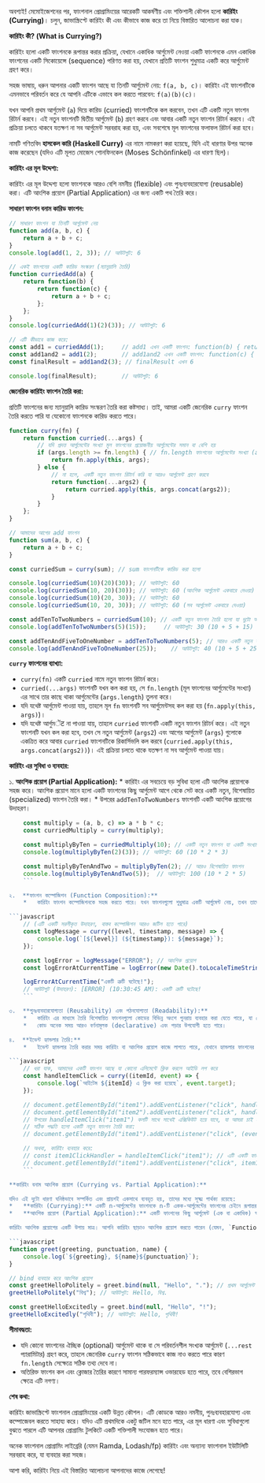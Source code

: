অবশ্যই! মেমোইজেশনের পর, ফাংশনাল প্রোগ্রামিংয়ের আরেকটি আকর্ষণীয় এবং শক্তিশালী কৌশল হলো **কারিইং (Currying)**। চলুন, জাভাস্ক্রিপ্টে কারিইং কী এবং কীভাবে কাজ করে তা নিয়ে বিস্তারিত আলোচনা করা যাক।

**কারিইং কী? (What is Currying?)**

কারিইং হলো একটি ফাংশনকে রূপান্তর করার প্রক্রিয়া, যেখানে একাধিক আর্গুমেন্ট নেওয়া একটি ফাংশনকে এমন একাধিক ফাংশনের একটি সিকোয়েন্সে (sequence) পরিণত করা হয়, যেখানে প্রতিটি ফাংশন শুধুমাত্র একটি করে আর্গুমেন্ট গ্রহণ করে।

সহজ ভাষায়, ধরুন আপনার একটি ফাংশন আছে যা তিনটি আর্গুমেন্ট নেয়: `f(a, b, c)`। কারিইং এই ফাংশনটিকে এমনভাবে পরিবর্তন করে যে আপনি এটিকে এভাবে কল করতে পারবেন: `f(a)(b)(c)`।

যখন আপনি প্রথম আর্গুমেন্ট (`a`) দিয়ে কারিড (curried) ফাংশনটিকে কল করবেন, তখন এটি একটি নতুন ফাংশন রিটার্ন করবে। এই নতুন ফাংশনটি দ্বিতীয় আর্গুমেন্ট (`b`) গ্রহণ করবে এবং আবার একটি নতুন ফাংশন রিটার্ন করবে। এই প্রক্রিয়া চলতে থাকবে যতক্ষণ না সব আর্গুমেন্ট সরবরাহ করা হয়, এবং সবশেষে মূল ফাংশনের ফলাফল রিটার্ন করা হবে।

নামটি গণিতবিদ **হাসকেল কারি (Haskell Curry)** এর নামে নামকরণ করা হয়েছে, যিনি এই ধারণার উপর অনেক কাজ করেছেন (যদিও এটি মূলত মোজেস শোনফিনকেল (Moses Schönfinkel) এর ধারণা ছিল)।

**কারিইং এর মূল উদ্দেশ্য:**

কারিইং এর মূল উদ্দেশ্য হলো ফাংশনকে আরও বেশি নমনীয় (flexible) এবং পুনঃব্যবহারযোগ্য (reusable) করা। এটি আংশিক প্রয়োগ (Partial Application) এর জন্য একটি পথ তৈরি করে।

**সাধারণ ফাংশন বনাম কারিড ফাংশন:**

```javascript
// সাধারণ ফাংশন যা তিনটি আর্গুমেন্ট নেয়
function add(a, b, c) {
    return a + b + c;
}
console.log(add(1, 2, 3)); // আউটপুট: 6

// একই ফাংশনের একটি কারিড সংস্করণ (ম্যানুয়ালি তৈরি)
function curriedAdd(a) {
    return function(b) {
        return function(c) {
            return a + b + c;
        };
    };
}
console.log(curriedAdd(1)(2)(3)); // আউটপুট: 6

// এটি কীভাবে কাজ করে:
const add1 = curriedAdd(1);     // add1 এখন একটি ফাংশন: function(b) { return function(c) { return 1 + b + c; } }
const add1and2 = add1(2);       // add1and2 এখন একটি ফাংশন: function(c) { return 1 + 2 + c; }
const finalResult = add1and2(3); // finalResult এখন 6

console.log(finalResult);       // আউটপুট: 6
```

**জেনেরিক কারিইং ফাংশন তৈরি করা:**

প্রতিটি ফাংশনের জন্য ম্যানুয়ালি কারিড সংস্করণ তৈরি করা কষ্টসাধ্য। তাই, আমরা একটি জেনেরিক `curry` ফাংশন তৈরি করতে পারি যা যেকোনো ফাংশনকে কারিড করতে পারে।

```javascript
function curry(fn) {
    return function curried(...args) {
        // যদি প্রদত্ত আর্গুমেন্টের সংখ্যা মূল ফাংশনের প্রয়োজনীয় আর্গুমেন্টের সমান বা বেশি হয়
        if (args.length >= fn.length) { // fn.length ফাংশনের আর্গুমেন্টের সংখ্যা (arity) দেয়
            return fn.apply(this, args);
        } else {
            // না হলে, একটি নতুন ফাংশন রিটার্ন করি যা আরও আর্গুমেন্ট গ্রহণ করবে
            return function(...args2) {
                return curried.apply(this, args.concat(args2));
            }
        }
    };
}

// আমাদের আগের add ফাংশন
function sum(a, b, c) {
    return a + b + c;
}

const curriedSum = curry(sum); // sum ফাংশনটিকে কারিড করা হলো

console.log(curriedSum(10)(20)(30)); // আউটপুট: 60
console.log(curriedSum(10, 20)(30)); // আউটপুট: 60 (আংশিক আর্গুমেন্ট একবারে দেওয়া)
console.log(curriedSum(10)(20, 30)); // আউটপুট: 60
console.log(curriedSum(10, 20, 30)); // আউটপুট: 60 (সব আর্গুমেন্ট একবারে দেওয়া)

const addTenToTwoNumbers = curriedSum(10); // একটি নতুন ফাংশন তৈরি হলো যা দুটো আর্গুমেন্ট নেবে এবং তাদের সাথে ১০ যোগ করবে
console.log(addTenToTwoNumbers(5)(15));     // আউটপুট: 30 (10 + 5 + 15)

const addTenAndFiveToOneNumber = addTenToTwoNumbers(5); // আরও একটি নতুন ফাংশন
console.log(addTenAndFiveToOneNumber(25));    // আউটপুট: 40 (10 + 5 + 25)
```
**`curry` ফাংশনের ব্যাখ্যা:**
*   `curry(fn)` একটি `curried` নামে নতুন ফাংশন রিটার্ন করে।
*   `curried(...args)` ফাংশনটি যখন কল করা হয়, সে `fn.length` (মূল ফাংশনের আর্গুমেন্টের সংখ্যা) এর সাথে তার কাছে থাকা আর্গুমেন্টের (`args.length`) তুলনা করে।
*   যদি যথেষ্ট আর্গুমেন্ট পাওয়া যায়, তাহলে মূল `fn` ফাংশনটি সব আর্গুমেন্টসহ কল করা হয় (`fn.apply(this, args)`)।
*   যদি যথেষ্ট আর্গুমेंट না পাওয়া যায়, তাহলে `curried` ফাংশনটি একটি নতুন ফাংশন রিটার্ন করে। এই নতুন ফাংশনটি যখন কল করা হবে, তখন সে নতুন আর্গুমেন্ট (`args2`) এবং আগের আর্গুমেন্ট (`args`) গুলোকে একত্রিত করে আবার `curried` ফাংশনটিকে রিকার্সিভলি কল করবে (`curried.apply(this, args.concat(args2))`)। এই প্রক্রিয়া চলতে থাকে যতক্ষণ না সব আর্গুমেন্ট পাওয়া যায়।

**কারিইং এর সুবিধা ও ব্যবহার:**

১.  **আংশিক প্রয়োগ (Partial Application):**
    *   কারিইং এর সবচেয়ে বড় সুবিধা হলো এটি আংশিক প্রয়োগকে সহজ করে। আংশিক প্রয়োগ মানে হলো একটি ফাংশনের কিছু আর্গুমেন্ট আগে থেকে সেট করে একটি নতুন, বিশেষায়িত (specialized) ফাংশন তৈরি করা।
    *   উপরের `addTenToTwoNumbers` ফাংশনটি একটি আংশিক প্রয়োগের উদাহরণ।
```javascript
    const multiply = (a, b, c) => a * b * c;
    const curriedMultiply = curry(multiply);

    const multiplyByTen = curriedMultiply(10); // একটি নতুন ফাংশন যা একটি সংখ্যাকে ১০ দিয়ে গুণ করে (এবং আরও একটি আর্গুমেন্টের জন্য অপেক্ষা করে)
    console.log(multiplyByTen(2)(3)); // আউটপুট: 60 (10 * 2 * 3)

    const multiplyByTenAndTwo = multiplyByTen(2); // আরও বিশেষায়িত ফাংশন
    console.log(multiplyByTenAndTwo(5));  // আউটপুট: 100 (10 * 2 * 5)
    ```

২.  **ফাংশন কম্পোজিশন (Function Composition):**
    *   কারিইং ফাংশন কম্পোজিশনকে সহজ করতে পারে। যখন ফাংশনগুলো শুধুমাত্র একটি আর্গুমেন্ট নেয়, তখন তাদের কম্পোজ করা (একটির আউটপুট অন্যটির ইনপুট হিসেবে ব্যবহার করা) আরও স্বজ্ঞাত (intuitive) হয়।

```javascript
    // (এটি একটি সরলীকৃত উদাহরণ, বাস্তব কম্পোজিশন আরও জটিল হতে পারে)
    const logMessage = curry((level, timestamp, message) => {
        console.log(`[${level}] (${timestamp}): ${message}`);
    });

    const logError = logMessage("ERROR"); // আংশিক প্রয়োগ
    const logErrorAtCurrentTime = logError(new Date().toLocaleTimeString()); // আরও আংশিক প্রয়োগ

    logErrorAtCurrentTime("একটি ত্রুটি ঘটেছে!");
    // আউটপুট (উদাহরণ): [ERROR] (10:30:45 AM): একটি ত্রুটি ঘটেছে!
    ```

৩.  **পুনঃব্যবহারযোগ্যতা (Reusability) এবং পঠনযোগ্যতা (Readability):**
    *   কারিইং এর মাধ্যমে তৈরি বিশেষায়িত ফাংশনগুলো কোডের বিভিন্ন অংশে পুনরায় ব্যবহার করা যেতে পারে, যা কোডকে আরও মডুলার এবং DRY (Don't Repeat Yourself) করে তোলে।
    *   কোড অনেক সময় আরও বর্ণনামূলক (declarative) এবং পড়ার উপযোগী হতে পারে।

৪.  **ইভেন্ট হ্যান্ডলার তৈরি:**
    *   ইভেন্ট হ্যান্ডলার তৈরি করার সময় কারিইং বা আংশিক প্রয়োগ কাজে লাগতে পারে, যেখানে হ্যান্ডলার ফাংশনের কিছু আর্গুমেন্ট আগে থেকে সেট করা যায়।

```javascript
    // ধরা যাক, আমাদের একটি ফাংশন আছে যা কোনো এলিমেন্টে ক্লিক করলে আইডি লগ করে
    const handleItemClick = curry((itemId, event) => {
        console.log(`আইটেম ${itemId} এ ক্লিক করা হয়েছে`, event.target);
    });

    // document.getElementById("item1").addEventListener("click", handleItemClick("item1"));
    // document.getElementById("item2").addEventListener("click", handleItemClick("item2"));
    // উপরের handleItemClick("item1") কলটি সাথে সাথেই এক্সিকিউট হয়ে যাবে, যা আমরা চাই না।
    // সঠিক পদ্ধতি হলো একটি নতুন ফাংশন তৈরি করা:
    // document.getElementById("item1").addEventListener("click", (event) => handleItemClick("item1", event));

    // অথবা, কারিইং ব্যবহার করে:
    // const item1ClickHandler = handleItemClick("item1"); // এটি একটি ফাংশন রিটার্ন করবে যা শুধু event আর্গুমেন্ট নেবে
    // document.getElementById("item1").addEventListener("click", item1ClickHandler);
    ```

**কারিইং বনাম আংশিক প্রয়োগ (Currying vs. Partial Application):**

যদিও এই দুটো ধারণা ঘনিষ্ঠভাবে সম্পর্কিত এবং প্রায়শই একসাথে ব্যবহৃত হয়, তাদের মধ্যে সূক্ষ্ম পার্থক্য রয়েছে:
*   **কারিইং (Currying):** একটি n-আর্গুমেন্টের ফাংশনকে n-টি একক-আর্গুমেন্টের ফাংশনের চেইনে রূপান্তর করে। `f(a,b,c)` হয়ে যায় `f(a)(b)(c)`।
*   **আংশিক প্রয়োগ (Partial Application):** একটি ফাংশনের কিছু আর্গুমেন্ট (এক বা একাধিক) আগে থেকে সেট করে একটি নতুন ফাংশন তৈরি করে, যার আর্গুমেন্টের সংখ্যা (arity) মূল ফাংশনের চেয়ে কম হয়। `f(a,b,c)` থেকে `g(c) = f(fixedA, fixedB, c)` তৈরি করা।

কারিইং আংশিক প্রয়োগের একটি উপায় মাত্র। আপনি কারিইং ছাড়াও আংশিক প্রয়োগ করতে পারেন (যেমন, `Function.prototype.bind` ব্যবহার করে)।

```javascript
function greet(greeting, punctuation, name) {
    console.log(`${greeting}, ${name}${punctuation}`);
}

// bind ব্যবহার করে আংশিক প্রয়োগ
const greetHelloPolitely = greet.bind(null, "Hello", "."); // প্রথম আর্গুমেন্ট (greeting) এবং দ্বিতীয় আর্গুমেন্ট (punctuation) সেট করা হলো
greetHelloPolitely("বিশ্ব"); // আউটপুট: Hello, বিশ্ব.

const greetHelloExcitedly = greet.bind(null, "Hello", "!");
greetHelloExcitedly("পৃথিবী"); // আউটপুট: Hello, পৃথিবী!
```

**সীমাবদ্ধতা:**
*   যদি কোনো ফাংশনের ঐচ্ছিক (optional) আর্গুমেন্ট থাকে বা সে পরিবর্তনশীল সংখ্যক আর্গুমেন্ট (`...rest` প্যারামিটার) গ্রহণ করে, তাহলে জেনেরিক `curry` ফাংশন সঠিকভাবে কাজ নাও করতে পারে কারণ `fn.length` সেক্ষেত্রে সঠিক তথ্য দেবে না।
*   অতিরিক্ত ফাংশন কল এবং ক্লোজার তৈরির কারণে সামান্য পারফরম্যান্স ওভারহেড হতে পারে, তবে বেশিরভাগ ক্ষেত্রে এটি নগণ্য।

**শেষ কথা:**

কারিইং জাভাস্ক্রিপ্টে ফাংশনাল প্রোগ্রামিংয়ের একটি উন্নত কৌশল। এটি কোডকে আরও নমনীয়, পুনঃব্যবহারযোগ্য এবং কম্পোজেবল করতে সাহায্য করে। যদিও এটি প্রথমদিকে একটু জটিল মনে হতে পারে, এর মূল ধারণা এবং সুবিধাগুলো বুঝতে পারলে এটি আপনার প্রোগ্রামিং টুলকিটে একটি শক্তিশালী সংযোজন হতে পারে।

অনেক ফাংশনাল প্রোগ্রামিং লাইব্রেরি (যেমন Ramda, Lodash/fp) কারিইং এবং অন্যান্য ফাংশনাল ইউটিলিটি সরবরাহ করে, যা ব্যবহার করা সহজ।

আশা করি, কারিইং নিয়ে এই বিস্তারিত আলোচনা আপনাদের কাজে লেগেছে!